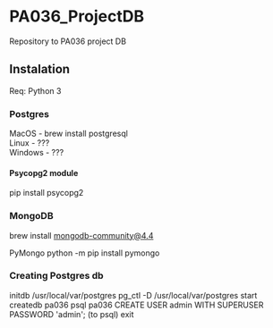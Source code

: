 # PA036_ProjectDB
Repository to PA036 project DB


## Instalation
Req: Python 3


### Postgres  

MacOS - brew install postgresql  
Linux - ???  
Windows - ???

#### Psycopg2 module   
pip install psycopg2 


### MongoDB
brew install mongodb-community@4.4

PyMongo
python -m pip install pymongo


### Creating Postgres db
initdb /usr/local/var/postgres
pg_ctl -D /usr/local/var/postgres start
createdb pa036
psql pa036
CREATE USER admin WITH SUPERUSER PASSWORD 'admin'; (to psql)
exit
